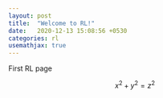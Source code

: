 ```yaml
---
layout: post
title:  "Welcome to RL!"
date:   2020-12-13 15:08:56 +0530
categories: rl
usemathjax: true
---
```



First RL page

$$ x^2 + y^2 = z^2 $$